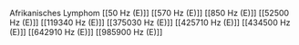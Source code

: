 Afrikanisches Lymphom
[[50 Hz (E)]]
[[570 Hz (E)]]
[[850 Hz (E)]]
[[52500 Hz (E)]]
[[119340 Hz (E)]]
[[375030 Hz (E)]]
[[425710 Hz (E)]]
[[434500 Hz (E)]]
[[642910 Hz (E)]]
[[985900 Hz (E)]]